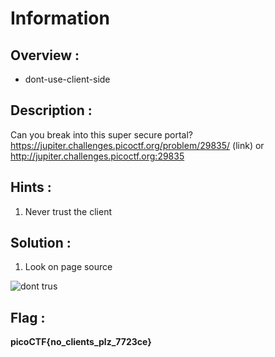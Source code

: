 # Information

## Overview :

* dont-use-client-side

## Description :

Can you break into this super secure portal? https://jupiter.challenges.picoctf.org/problem/29835/ (link) or http://jupiter.challenges.picoctf.org:29835

## Hints :

1. Never trust the client

## Solution :

1. Look on page source 
   
![dont trus](https://github.com/user-attachments/assets/ac04dfd1-0884-4633-a2be-a79cdf8f422a)


## Flag : 

**picoCTF{no_clients_plz_7723ce}**
